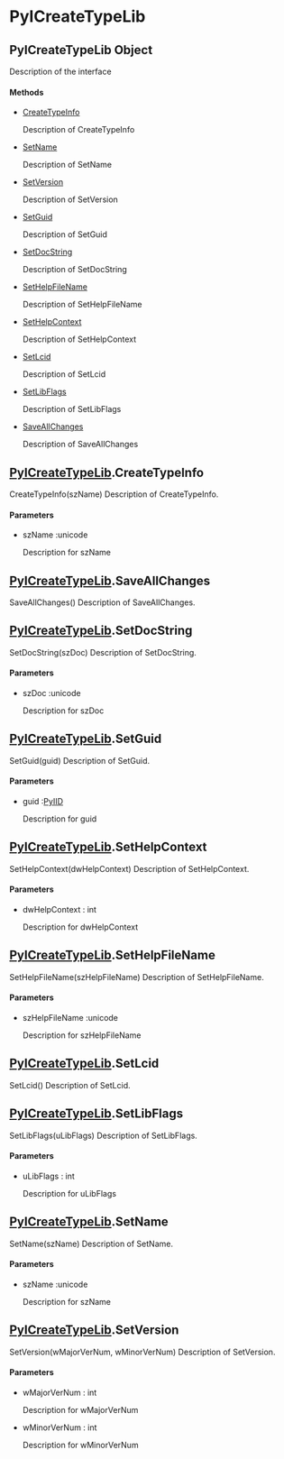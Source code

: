 # PyICreateTypeLib

## PyICreateTypeLib Object



Description of the interface

#### Methods


  - [CreateTypeInfo](PyICreateTypeLib.md#pyicreatetypelibcreatetypeinfo)

    Description of CreateTypeInfo&nbsp;

  - [SetName](PyICreateTypeLib.md#pyicreatetypelibsetname)

    Description of SetName&nbsp;

  - [SetVersion](PyICreateTypeLib.md#pyicreatetypelibsetversion)

    Description of SetVersion&nbsp;

  - [SetGuid](PyICreateTypeLib.md#pyicreatetypelibsetguid)

    Description of SetGuid&nbsp;

  - [SetDocString](PyICreateTypeLib.md#pyicreatetypelibsetdocstring)

    Description of SetDocString&nbsp;

  - [SetHelpFileName](PyICreateTypeLib.md#pyicreatetypelibsethelpfilename)

    Description of SetHelpFileName&nbsp;

  - [SetHelpContext](PyICreateTypeLib.md#pyicreatetypelibsethelpcontext)

    Description of SetHelpContext&nbsp;

  - [SetLcid](PyICreateTypeLib.md#pyicreatetypelibsetlcid)

    Description of SetLcid&nbsp;

  - [SetLibFlags](PyICreateTypeLib.md#pyicreatetypelibsetlibflags)

    Description of SetLibFlags&nbsp;

  - [SaveAllChanges](PyICreateTypeLib.md#pyicreatetypelibsaveallchanges)

    Description of SaveAllChanges&nbsp;

## [PyICreateTypeLib](#pyicreatetypelib)\.CreateTypeInfo

CreateTypeInfo\(szName\)
Description of CreateTypeInfo\.

#### Parameters


  - szName :unicode

    Description for szName

## [PyICreateTypeLib](#pyicreatetypelib)\.SaveAllChanges

SaveAllChanges\(\)
Description of SaveAllChanges\.

## [PyICreateTypeLib](#pyicreatetypelib)\.SetDocString

SetDocString\(szDoc\)
Description of SetDocString\.

#### Parameters


  - szDoc :unicode

    Description for szDoc

## [PyICreateTypeLib](#pyicreatetypelib)\.SetGuid

SetGuid\(guid\)
Description of SetGuid\.

#### Parameters


  - guid :[PyIID](#pyiid)

    Description for guid

## [PyICreateTypeLib](#pyicreatetypelib)\.SetHelpContext

SetHelpContext\(dwHelpContext\)
Description of SetHelpContext\.

#### Parameters


  - dwHelpContext : int

    Description for dwHelpContext

## [PyICreateTypeLib](#pyicreatetypelib)\.SetHelpFileName

SetHelpFileName\(szHelpFileName\)
Description of SetHelpFileName\.

#### Parameters


  - szHelpFileName :unicode

    Description for szHelpFileName

## [PyICreateTypeLib](#pyicreatetypelib)\.SetLcid

SetLcid\(\)
Description of SetLcid\.

## [PyICreateTypeLib](#pyicreatetypelib)\.SetLibFlags

SetLibFlags\(uLibFlags\)
Description of SetLibFlags\.

#### Parameters


  - uLibFlags : int

    Description for uLibFlags

## [PyICreateTypeLib](#pyicreatetypelib)\.SetName

SetName\(szName\)
Description of SetName\.

#### Parameters


  - szName :unicode

    Description for szName

## [PyICreateTypeLib](#pyicreatetypelib)\.SetVersion

SetVersion\(wMajorVerNum, wMinorVerNum\)
Description of SetVersion\.

#### Parameters


  - wMajorVerNum : int

    Description for wMajorVerNum

  - wMinorVerNum : int

    Description for wMinorVerNum